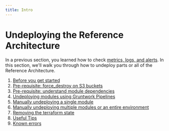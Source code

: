 ```yaml
---
title: Intro
---
```


# Undeploying the Reference Architecture

In a previous section, you learned how to check [metrics, logs, and alerts](../monitoring-alerting-logging/intro). In
this section, we'll walk you through how to undeploy parts or all of the Reference Architecture.

1. [Before you get started](before-you-get-started)
1. [Pre-requisite: force_destroy on S3 buckets](pre-requisite-force-destroy-on-s3-buckets)
1. [Pre-requisite: understand module dependencies](pre-requisite-understand-module-dependencies)
1. [Undeploying modules using Gruntwork Pipelines](undeploying-modules-using-gruntwork-pipelines)
1. [Manually undeploying a single module](manually-undeploying-a-single-module)
1. [Manually undeploying multiple modules or an entire environment](manually-undeploying-multiple-modules-or-an-entire-environment)
1. [Removing the terraform state](removing-the-terraform-state)
1. [Useful Tips](useful-tips)
1. [Known errors](known-errors)


<!-- ##DOCS-SOURCER-START
{"sourcePlugin":"Local File Copier","hash":"5efbc875d57569cf10827e3d88c6098f"}
##DOCS-SOURCER-END -->
